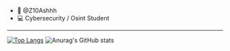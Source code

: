 - 👋 @Z10Ashhh 
- 💻 Cybersecurity / Osint Student



--------------------------------------------------------
[![Top Langs](https://github-readme-stats.vercel.app/api/top-langs/?username=anuraghazra)](https://github.com/anuraghazra/github-readme-stats)             ![Anurag's GitHub stats](https://github-readme-stats.vercel.app/api?username=Ash&show_icons=true&theme=radical)
